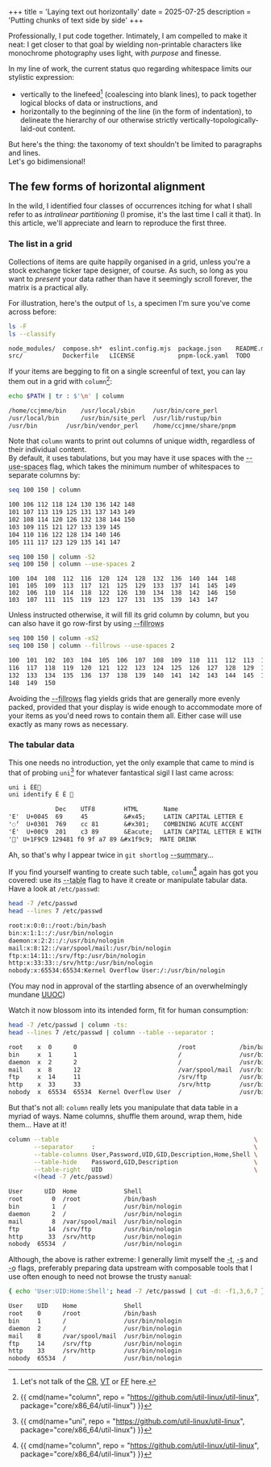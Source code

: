 +++
title = 'Laying text out horizontally'
date = 2025-07-25
description = 'Putting chunks of text side by side'
+++

   Professionally, I put code together. Intimately, I am compelled to make
it neat: I get closer to that goal by wielding non-printable characters like
monochrome photography uses light, with *purpose* and finesse.

   In my line of work, the current status quo regarding whitespace limits our
stylistic expression:

- vertically to the linefeed[^esoteric-vertical-whitespace] (coalescing into
  blank lines), to pack together logical blocks of data or instructions, and
- horizontally to the beginning of the line (in the form of
  indentation), to delineate the hierarchy of our otherwise
  strictly vertically-topologically-laid-out content.

 But here's the thing: the taxonomy of text shouldn't be limited to paragraphs
and lines.<br>
   Let's go bidimensional!

[^esoteric-vertical-whitespace]: Let's not talk of
the [CR](https://www.compart.com/en/unicode/U+000D),
[VT](https://www.compart.com/en/unicode/U+000B) or
[FF](https://www.compart.com/en/unicode/U+000C) here.

## The few forms of horizontal alignment

   In the wild, I identified four classes of occurrences itching for what I
shall refer to as *intralinear partitioning* (I promise, it's the last time I
call it that).  In this article, we'll appreciate and learn to reproduce the
first three.

### The list in a grid

   Collections of items are quite happily organised in a grid, unless you're a
stock exchange ticker tape designer, of course.  As such, so long as you want to
*present* your data rather than have it seemingly scroll forever, the matrix is
a practical ally.

   For illustration, here's the output of `ls`, a specimen I'm sure you've come
across before:

```sh
ls -F
ls --classify
```
```txt
node_modules/  compose.sh*  eslint.config.mjs  package.json    README.md
src/           Dockerfile   LICENSE            pnpm-lock.yaml  TODO
```

   If your items are begging to fit on a single screenful of text, you can lay
them out in a grid with `column`[^column]:

[^column]: {{ cmd(name="column", repo = "https://github.com/util-linux/util-linux", package="core/x86_64/util-linux") }}

```sh
echo $PATH | tr : $'\n' | column
```
```txt
/home/ccjmne/bin	/usr/local/sbin		/usr/bin/core_perl
/usr/local/bin		/usr/bin/site_perl	/usr/lib/rustup/bin
/usr/bin		/usr/bin/vendor_perl	/home/ccjmne/share/pnpm
```

   Note that `column` wants to print out columns of unique width, regardless of
their individual content.<br>
   By default, it uses tabulations, but you may have it use spaces with the
<abbr font="mono" title="-S">--use-spaces</abbr> flag, which takes the minimum
number of whitespaces to separate columns by:

```sh
seq 100 150 | column
```

```txt
100	106	112	118	124	130	136	142	148
101	107	113	119	125	131	137	143	149
102	108	114	120	126	132	138	144	150
103	109	115	121	127	133	139	145
104	110	116	122	128	134	140	146
105	111	117	123	129	135	141	147
```

```sh
seq 100 150 | column -S2
seq 100 150 | column --use-spaces 2
```
```txt,name=column -S2
100  104  108  112  116  120  124  128  132  136  140  144  148
101  105  109  113  117  121  125  129  133  137  141  145  149
102  106  110  114  118  122  126  130  134  138  142  146  150
103  107  111  115  119  123  127  131  135  139  143  147
```

   Unless instructed otherwise, it will fill its grid column by column,
but you can also have it go row-first by using <abbr font="mono"
title="-x">--fillrows</abbr>

```sh
seq 100 150 | column -xS2
seq 100 150 | column --fillrows --use-spaces 2
```
```txt
100  101  102  103  104  105  106  107  108  109  110  111  112  113  114  115
116  117  118  119  120  121  122  123  124  125  126  127  128  129  130  131
132  133  134  135  136  137  138  139  140  141  142  143  144  145  146  147
148  149  150
```

   Avoiding the <abbr font="mono" title="-x">--fillrows</abbr> flag yields
grids that are generally more evenly packed, provided that your display is wide
enough to accommodate more of your items as you'd need rows to contain them all.
Either case will use exactly as many rows as necessary.

### The tabular data

   This one needs no introduction, yet the only example that came to mind is
that of probing `uni`[^uni] for whatever fantastical sigil I last came across:

[^uni]: {{ cmd(name="uni", repo = "https://github.com/util-linux/util-linux", package="core/x86_64/util-linux") }}

```sh
uni i ÉÉ🧉
uni identify É É 🧉
```
```txt
             Dec    UTF8        HTML       Name
'E'  U+0045  69     45          &#x45;     LATIN CAPITAL LETTER E
'◌́'  U+0301  769    cc 81       &#x301;    COMBINING ACUTE ACCENT
'É'  U+00C9  201    c3 89       &Eacute;   LATIN CAPITAL LETTER E WITH ACUTE
'🧉' U+1F9C9 129481 f0 9f a7 89 &#x1f9c9;  MATE DRINK
```
Ah, so that's why I appear twice in `git shortlog` <abbr font="mono" title="-s">--summary</abbr>...

   If you find yourself wanting to create such table, `column`[^column] again
has got you covered: use its <abbr font="mono" title="-t">--table</abbr> flag to
have it create or manipulate tabular data.<br>
   Have a look at `/etc/passwd`:

```sh
head -7 /etc/passwd
head --lines 7 /etc/passwd
```
```txt
root:x:0:0::/root:/bin/bash
bin:x:1:1::/:/usr/bin/nologin
daemon:x:2:2::/:/usr/bin/nologin
mail:x:8:12::/var/spool/mail:/usr/bin/nologin
ftp:x:14:11::/srv/ftp:/usr/bin/nologin
http:x:33:33::/srv/http:/usr/bin/nologin
nobody:x:65534:65534:Kernel Overflow User:/:/usr/bin/nologin
```

   (You may nod in approval of the startling absence of an overwhelmingly
mundane [UUOC](@/posts/first.md))

Watch it now blossom into its intended form, fit for human consumption:

```sh
head -7 /etc/passwd | column -ts:
head --lines 7 /etc/passwd | column --table --separator :
```
```txt
root    x  0      0                            /root            /bin/bash
bin     x  1      1                            /                /usr/bin/nologin
daemon  x  2      2                            /                /usr/bin/nologin
mail    x  8      12                           /var/spool/mail  /usr/bin/nologin
ftp     x  14     11                           /srv/ftp         /usr/bin/nologin
http    x  33     33                           /srv/http        /usr/bin/nologin
nobody  x  65534  65534  Kernel Overflow User  /                /usr/bin/nologin
```

   But that's not all: `column` really lets you manipulate that data table in
a myriad of ways.  Name columns, shuffle them around, wrap them, hide them...
Have at it!

```sh
column --table                                                      \
       --separator     :                                            \
       --table-columns User,Password,UID,GID,Description,Home,Shell \
       --table-hide    Password,GID,Description                     \
       --table-right   UID                                          \
       <(head -7 /etc/passwd)
```
```txt
User      UID  Home             Shell
root        0  /root            /bin/bash
bin         1  /                /usr/bin/nologin
daemon      2  /                /usr/bin/nologin
mail        8  /var/spool/mail  /usr/bin/nologin
ftp        14  /srv/ftp         /usr/bin/nologin
http       33  /srv/http        /usr/bin/nologin
nobody  65534  /                /usr/bin/nologin
```

   Although, the above is rather extreme: I generally limit
myself the <abbr font="mono" title="--table">-t</abbr>, <abbr
font="mono" title="--separator">-s</abbr> and <abbr font="mono"
title="--output-separator">-o</abbr> flags, preferably preparing data upstream
with composable tools that I use often enough to need not browse the trusty
`man`ual:

```sh
{ echo 'User:UID:Home:Shell'; head -7 /etc/passwd | cut -d: -f1,3,6,7 } | column -ts:
```
```txt
User    UID    Home             Shell
root    0      /root            /bin/bash
bin     1      /                /usr/bin/nologin
daemon  2      /                /usr/bin/nologin
mail    8      /var/spool/mail  /usr/bin/nologin
ftp     14     /srv/ftp         /usr/bin/nologin
http    33     /srv/http        /usr/bin/nologin
nobody  65534  /                /usr/bin/nologin
```
